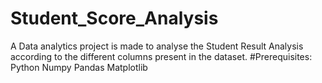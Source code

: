 # Student_Score_Analysis
A Data analytics project is made to analyse the Student Result Analysis according to the different columns present in the dataset.
#Prerequisites:
Python
Numpy
Pandas
Matplotlib
